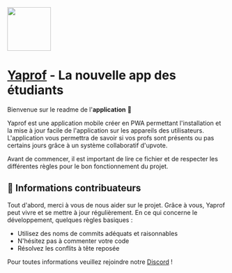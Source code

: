 <img align="center" width="100" height="100" src="https://yaprof.fr/favicon.ico">

# [Yaprof](https://yaprof.fr) - La nouvelle app des étudiants

Bienvenue sur le readme de l'**application** 🎉<br>

Yaprof est une application mobile créer en PWA permettant l'installation et la mise à jour facile de l'application sur les appareils des utilisateurs.
L'application vous permettra de savoir si vos profs sont présents ou pas certains jours grâce à un système collaboratif d'upvote.

Avant de commencer, il est important de lire ce fichier et de respecter les différentes règles pour le bon fonctionnement du projet.

## 🎈 Informations contribuateurs

Tout d'abord, merci à vous de nous aider sur le projet. Grâce à vous, Yaprof peut vivre et se mettre à jour régulièrement.
En ce qui concerne le développement, quelques règles basiques :
- Utilisez des noms de commits adéquats et raisonnables
- N'hésitez pas à commenter votre code
- Résolvez les conflits à tête reposée

Pour toutes informations veuillez rejoindre notre [Discord](https://discord.gg/yaprof) !
